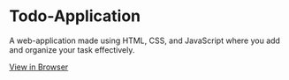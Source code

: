 # Todo-Application
A web-application made using HTML, CSS, and JavaScript where you add and organize your task effectively.

[View in Browser](https://quirky-kowalevski-9186f4.netlify.com)

